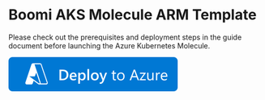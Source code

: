# Boomi AKS Molecule ARM Template

Please check out the prerequisites and deployment steps in the guide document before launching the Azure Kubernetes Molecule.


[![Deploy To Azure](https://raw.githubusercontent.com/Azure/azure-quickstart-templates/master/1-CONTRIBUTION-GUIDE/images/deploytoazure.svg?sanitize=true)](https://portal.azure.com/#create/Microsoft.Template/uri/https%3A%2F%2Fraw.githubusercontent.com%2FOfficialBoomi%2Fazure-kubernetes-molecule-quickstart%2Fmain%2FmainTemplate.json/createUIDefinitionUri/https%3A%2F%2Fraw.githubusercontent.com%2FOfficialBoomi%2Fazure-kubernetes-molecule-quickstart%2Fmain%2FcreateUiDefinition.json)